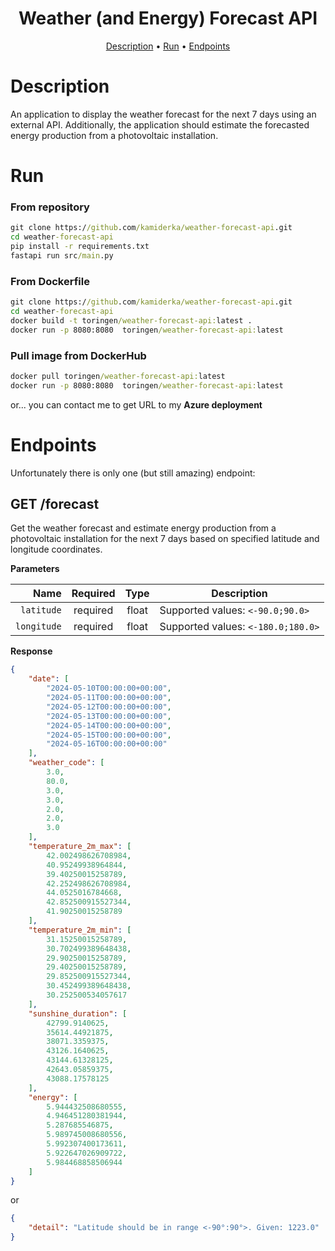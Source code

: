 <h1 align="center">
Weather (and Energy) Forecast API
</h1>

<p align="center">
  <a href="#description">Description</a> •
  <a href="#run">Run</a> •
  <a href="#endpoints">Endpoints</a>  
</p>

# Description 
An application to display the weather forecast for the next 7 days using an external API. Additionally, the application should estimate the forecasted energy production from a photovoltaic installation.

# Run 
### From repository
```cmd
git clone https://github.com/kamiderka/weather-forecast-api.git
cd weather-forecast-api
pip install -r requirements.txt
fastapi run src/main.py
```
### From Dockerfile
```cmd
git clone https://github.com/kamiderka/weather-forecast-api.git
cd weather-forecast-api
docker build -t toringen/weather-forecast-api:latest .
docker run -p 8080:8080  toringen/weather-forecast-api:latest
```

### Pull image from DockerHub
```cmd
docker pull toringen/weather-forecast-api:latest
docker run -p 8080:8080  toringen/weather-forecast-api:latest
```
or...
you can contact me to get URL to my **Azure deployment**

# Endpoints
Unfortunately there is only one (but still amazing) endpoint:  

## GET /forecast
Get the weather forecast and estimate energy production from a photovoltaic installation for the next 7 days based on specified latitude and longitude coordinates.

**Parameters**

|          Name | Required |  Type   | Description                                                                                                                                                           |
| -------------:|:--------:|:-------:| --------------------------------------------------------------------------------------------------------------------------------------------------------------------- |
|     `latitude` | required | float  | Supported values: `<-90.0;90.0>`                                                                                                                                           |
|     `longitude` | required | float  | Supported values: `<-180.0;180.0>`                                                                                                                                           |

**Response**

```json
{
    "date": [
        "2024-05-10T00:00:00+00:00",
        "2024-05-11T00:00:00+00:00",
        "2024-05-12T00:00:00+00:00",
        "2024-05-13T00:00:00+00:00",
        "2024-05-14T00:00:00+00:00",
        "2024-05-15T00:00:00+00:00",
        "2024-05-16T00:00:00+00:00"
    ],
    "weather_code": [
        3.0,
        80.0,
        3.0,
        3.0,
        2.0,
        2.0,
        3.0
    ],
    "temperature_2m_max": [
        42.002498626708984,
        40.95249938964844,
        39.40250015258789,
        42.252498626708984,
        44.0525016784668,
        42.852500915527344,
        41.90250015258789
    ],
    "temperature_2m_min": [
        31.15250015258789,
        30.702499389648438,
        29.90250015258789,
        29.40250015258789,
        29.852500915527344,
        30.452499389648438,
        30.252500534057617
    ],
    "sunshine_duration": [
        42799.9140625,
        35614.44921875,
        38071.3359375,
        43126.1640625,
        43144.61328125,
        42643.05859375,
        43088.17578125
    ],
    "energy": [
        5.944432508680555,
        4.946451280381944,
        5.287685546875,
        5.989745008680556,
        5.992307400173611,
        5.922647026909722,
        5.984468858506944
    ]
}
```
or
```json
{
    "detail": "Latitude should be in range <-90°:90°>. Given: 1223.0"
}
```
